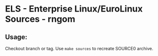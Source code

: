 # ELS - Enterprise Linux/EuroLinux Sources - rngom
 
## Usage:
  Checkout branch or tag. Use `make sources` to recreate  SOURCE0 archive.
